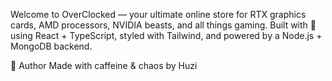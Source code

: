 Welcome to OverClocked — your ultimate online store for RTX graphics cards, AMD processors, NVIDIA beasts, and all things gaming. Built with 💖 using React + TypeScript, styled with Tailwind, and powered by a Node.js + MongoDB backend.


👤 Author
Made with caffeine & chaos by Huzi